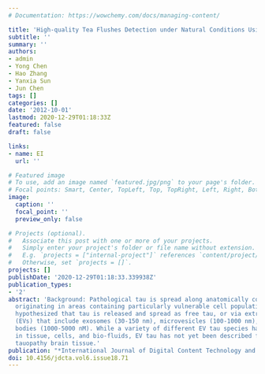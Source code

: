 ```yaml
---
# Documentation: https://wowchemy.com/docs/managing-content/

title: 'High-quality Tea Flushes Detection under Natural Conditions Using Computer Vision'
subtitle: ''
summary: ''
authors:
- admin
- Yong Chen
- Hao Zhang
- Yanxia Sun
- Jun Chen
tags: []
categories: []
date: '2012-10-01'
lastmod: 2020-12-29T01:18:33Z
featured: false
draft: false

links:
- name: EI
  url: ''

# Featured image
# To use, add an image named `featured.jpg/png` to your page's folder.
# Focal points: Smart, Center, TopLeft, Top, TopRight, Left, Right, BottomLeft, Bottom, BottomRight.
image:
  caption: ''
  focal_point: ''
  preview_only: false

# Projects (optional).
#   Associate this post with one or more of your projects.
#   Simply enter your project's folder or file name without extension.
#   E.g. `projects = ["internal-project"]` references `content/project/deep-learning/index.md`.
#   Otherwise, set `projects = []`.
projects: []
publishDate: '2020-12-29T01:18:33.339938Z'
publication_types:
- '2'
abstract: 'Background: Pathological tau is spread along anatomically connected networks,
  originating in areas containing particularly vulnerable cell populations. It is
  hypothesized that tau is released and spread as free tau, or via extracellular vesicles
  (EVs) that include exosomes (30-150 nm), microvesicles (100-1000 nm), and apoptotic
  bodies (1000-5000 nM). While a variety of different EV tau species have been identified
  in tissue, cells, and bio-fluids, EV tau has not yet been described from human post-mortem
  tauopathy brain tissue.'
publication: "*International Journal of Digital Content Technology and its Applications*"
doi: 10.4156/jdcta.vol6.issue18.71
---
```

